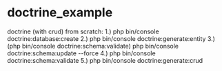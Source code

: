 # doctrine_example
doctrine (with crud) from scratch:
1.) php bin/console doctrine:database:create
2.) php bin/console doctrine:generate:entity
3.) (php bin/console doctrine:schema:validate)
    php bin/console doctrine:schema:update --force
4.) php bin/console doctrine:schema:validate
5.) php bin/console doctrine:generate:crud